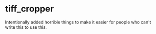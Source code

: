 # tiff_cropper

Intentionally added horrible things to make it easier for people who can't write this to use this.

